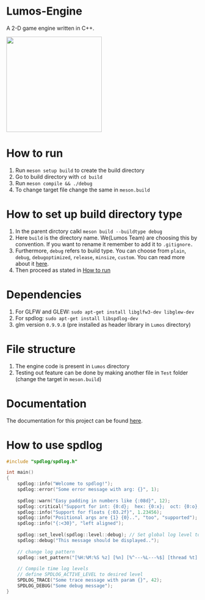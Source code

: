 # Lumos-Engine
A 2-D game engine written in C++.

<img src="https://github.com/crux-bphc/Lumos-Engine/assets/59739923/713fddf7-68fb-489e-a8d1-397d9fc11d8a" width="250" height="250"/>

# How to run
1. Run `meson setup build` to create the build directory
2. Go to build directory with `cd build`
3. Run `meson compile && ./debug`
4. To change target file change the same in `meson.build`

# How to set up build directory type
1. In the parent dirctory calkl `meson build --buildtype debug`
2. Here `build` is the directory name. We(Lumos Team) are choosing this by convention. If you want to rename it remember to add it to `.gitignore.`
3. Furthermore, `debug` refers to build type. You can choose from `plain`, `debug`, `debugoptimized`, `release`, `minsize`, `custom`. You can read more about it [here](https://mesonbuild.com/Builtin-options.html#details-for-buildtype).
4. Then proceed as stated in [How to run](#how-to-run)

# Dependencies
1. For GLFW and GLEW: `sudo apt-get install libglfw3-dev libglew-dev`
2. For spdlog: `sudo apt-get install libspdlog-dev`
3. glm version `0.9.9.8` (pre installed as header library in `Lumos` directory)

# File structure
1. The engine code is present in `Lumos` directory
2. Testing out feature can be done by making another file in `Test` folder (change the target in `meson.build`)

# Documentation
The documentation for this project can be found [here](https://lambert-crypto.github.io/Lumos-Docs/).

# How to use spdlog
```cpp
#include "spdlog/spdlog.h"

int main() 
{
    spdlog::info("Welcome to spdlog!");
    spdlog::error("Some error message with arg: {}", 1);
    
    spdlog::warn("Easy padding in numbers like {:08d}", 12);
    spdlog::critical("Support for int: {0:d};  hex: {0:x};  oct: {0:o}; bin: {0:b}", 42);
    spdlog::info("Support for floats {:03.2f}", 1.23456);
    spdlog::info("Positional args are {1} {0}..", "too", "supported");
    spdlog::info("{:<30}", "left aligned");
    
    spdlog::set_level(spdlog::level::debug); // Set global log level to debug
    spdlog::debug("This message should be displayed..");    
    
    // change log pattern
    spdlog::set_pattern("[%H:%M:%S %z] [%n] [%^---%L---%$] [thread %t] %v");
    
    // Compile time log levels
    // define SPDLOG_ACTIVE_LEVEL to desired level
    SPDLOG_TRACE("Some trace message with param {}", 42);
    SPDLOG_DEBUG("Some debug message");
}
```
